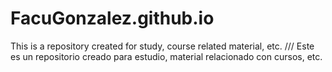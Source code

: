 # FacuGonzalez.github.io

This is a repository created for study, course related material, etc.
///
Este es un repositorio creado para estudio, material relacionado con cursos, etc.
